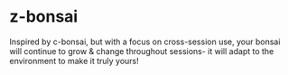 # z-bonsai
Inspired by c-bonsai, but with a focus on cross-session use, your bonsai will continue to grow &amp; change throughout sessions- it will adapt to the environment to make it truly yours!
